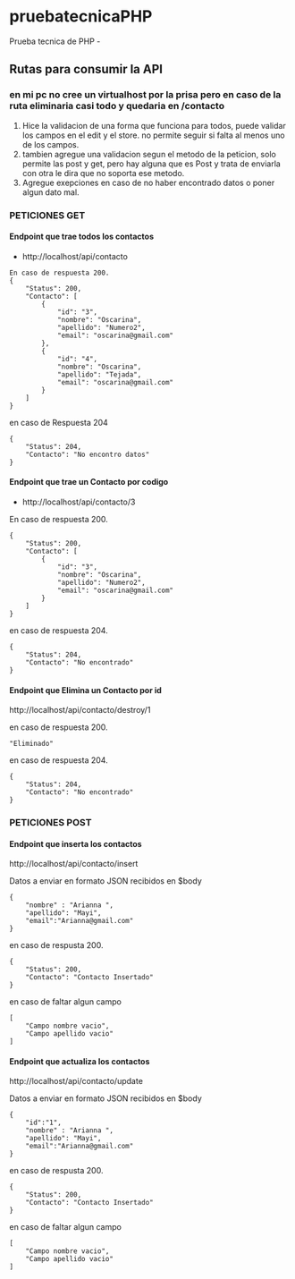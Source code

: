 # pruebatecnicaPHP
Prueba tecnica de PHP -


## Rutas para consumir la API
### en mi pc no cree un virtualhost por la prisa pero en caso de la ruta eliminaria casi todo y quedaria en /contacto
1. Hice la validacion de una forma que funciona para todos, puede validar los campos en el edit y el store. no permite seguir si falta al menos uno de los campos. 
2. tambien agregue una validacion segun el metodo de la peticion, solo permite las post y get, pero hay alguna que es Post y trata de enviarla con otra le dira que no soporta ese metodo. 
3. Agregue exepciones en caso de no haber encontrado datos o poner algun dato mal. 

### PETICIONES GET
#### Endpoint que trae todos los contactos 
- http://localhost/api/contacto
~~~
En caso de respuesta 200. 
{
    "Status": 200,
    "Contacto": [
        {
            "id": "3",
            "nombre": "Oscarina",
            "apellido": "Numero2",
            "email": "oscarina@gmail.com"
        },
        {
            "id": "4",
            "nombre": "Oscarina",
            "apellido": "Tejada",
            "email": "oscarina@gmail.com"
        }
    ]
}
~~~
en caso de Respuesta 204 
~~~
{
    "Status": 204,
    "Contacto": "No encontro datos"
}
~~~


#### Endpoint que trae un Contacto por codigo
- http://localhost/api/contacto/3

En caso de respuesta 200. 
~~~
{
    "Status": 200,
    "Contacto": [
        {
            "id": "3",
            "nombre": "Oscarina",
            "apellido": "Numero2",
            "email": "oscarina@gmail.com"
        }
    ]
}
~~~
en caso de respuesta 204.
~~~
{
    "Status": 204,
    "Contacto": "No encontrado"
}
~~~

#### Endpoint que Elimina un Contacto por id 
http://localhost/api/contacto/destroy/1

en caso de respuesta 200. 
~~~
"Eliminado"
~~~
en caso de respuesta 204. 
~~~
{
    "Status": 204,
    "Contacto": "No encontrado"
}
~~~

### PETICIONES POST
#### Endpoint que inserta los contactos 
http://localhost/api/contacto/insert

Datos a enviar en formato JSON recibidos en $body 
~~~
{
    "nombre" : "Arianna ",
    "apellido": "Mayi", 
    "email":"Arianna@gmail.com"
}
~~~

en caso de respusta 200. 
~~~
{
    "Status": 200,
    "Contacto": "Contacto Insertado"
}
~~~
en caso de faltar algun campo

~~~
[
    "Campo nombre vacio",
    "Campo apellido vacio"
]
~~~



#### Endpoint que actualiza los contactos 
http://localhost/api/contacto/update 

Datos a enviar en formato JSON recibidos en $body 
~~~
{
    "id":"1",
    "nombre" : "Arianna ",
    "apellido": "Mayi", 
    "email":"Arianna@gmail.com"
}
~~~

en caso de respusta 200. 
~~~
{
    "Status": 200,
    "Contacto": "Contacto Insertado"
}
~~~
en caso de faltar algun campo

~~~
[
    "Campo nombre vacio",
    "Campo apellido vacio"
]
~~~



